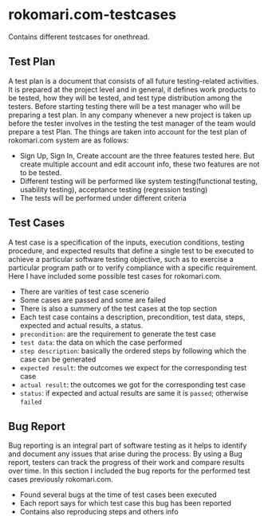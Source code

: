 # rokomari.com-testcases

Contains different testcases for onethread.

## Test Plan

A test plan is a document that consists of all future testing-related activities. It is prepared at the project level and in general, it defines work products to be tested, how they will be tested, and test type distribution among the testers. Before starting testing there will be a test manager who will be preparing a test plan. In any company whenever a new project is taken up before the tester involves in the testing the test manager of the team would prepare a test Plan. The things are taken into account for the test plan of rokomari.com system are as follows: 

- Sign Up, Sign In, Create account are the three features tested here. But create multiple account and edit account info, these two features are not to be tested.
- Different testing will be performed like system testing(functional testing, usability testing), acceptance testing (regression testing)
- The tests will be performed under different criteria 

## Test Cases
A test case is a specification of the inputs, execution conditions, testing procedure, and expected results that define a single test to be executed to achieve a particular software testing objective, such as to exercise a particular program path or to verify compliance with a specific requirement. Here I have included some possible test cases for rokomari.com.

- There are varities of test case scenerio
- Some cases are passed and some are failed
- There is also a summery of the test cases at the top section
- Each test case contains a description, precondition, test data, steps, expected and actual results, a status.
- `precondition`: are the requirement to generate the test case
- `test data`: the data on which the case performed
- `step description`: basically the ordered steps by following which the case can be generated
- `expected result`: the outcomes we expect for the corresponding test case
- `actual result`: the outcomes we got for the corresponding test case
- `status`: if expected and actual results are same it is `passed`; otherwise `failed`

## Bug Report

Bug reporting is an integral part of software testing as it helps to identify and document any issues that arise during the process. By using a Bug report, testers can track the progress of their work and compare results over time. In this section I included the bug reports for the performed test cases previously rokomari.com.

- Found several bugs at the time of test cases been executed
- Each report says for which test case this bug has been reported
- Contains also reproducing steps and others info